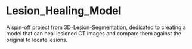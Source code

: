 # Lesion_Healing_Model
A spin-off project from 3D-Lesion-Segmentation, dedicated to creating a model that can heal lesioned CT images and compare them against the original to locate lesions.
